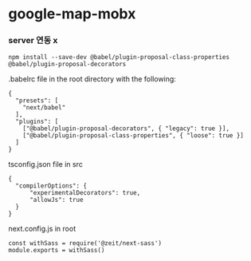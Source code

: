 # google-map-mobx

### server 연동 x

```
npm install --save-dev @babel/plugin-proposal-class-properties @babel/plugin-proposal-decorators
```
.babelrc file in the root directory with the following:
```
{
  "presets": [
    "next/babel"
  ],
  "plugins": [
    ["@babel/plugin-proposal-decorators", { "legacy": true }],
    ["@babel/plugin-proposal-class-properties", { "loose": true }]
  ]
}

```

tsconfig.json file in src
```
{
  "compilerOptions": {
      "experimentalDecorators": true,
      "allowJs": true
  }
}

```
next.config.js in root
```
const withSass = require('@zeit/next-sass')
module.exports = withSass()

```